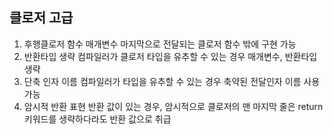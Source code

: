 ## 클로저 고급

1. 후행클로저
   함수 매개변수 마지막으로 전달되는 클로저
   함수 밖에 구현 가능
2. 반환타입 생략
   컴파일러가 클로저 타입을 유추할 수 있는 경우 매개변수, 반환타입 생략
3. 단축 인자 이름
   컴파일러가 타입을 유추할 수 있는 경우 축약된 전달인자 이름 사용 가능
4. 암시적 반환 표현
   반환 값이 있는 경우, 암시적으로 클로저의 맨 마지막 줄은 return 키워드를 생략하다라도 반환 값으로 취급


